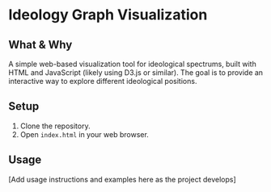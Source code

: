 # Ideology Graph Visualization

## What & Why

A simple web-based visualization tool for ideological spectrums, built with HTML and JavaScript (likely using D3.js or similar). The goal is to provide an interactive way to explore different ideological positions.

## Setup

1. Clone the repository.
2. Open `index.html` in your web browser.

## Usage

[Add usage instructions and examples here as the project develops]
